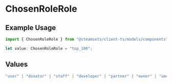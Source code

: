 # ChosenRoleRole

## Example Usage

```typescript
import { ChosenRoleRole } from "@steamsets/client-ts/models/components";

let value: ChosenRoleRole = "top_100";
```

## Values

```typescript
"user" | "donator" | "staff" | "developer" | "partner" | "owner" | "amethyst" | "amber" | "emerald" | "sapphire" | "ruby" | "diamond" | "contributor" | "early_supporter" | "beta" | "translator" | "top_100" | "badge_scout"
```